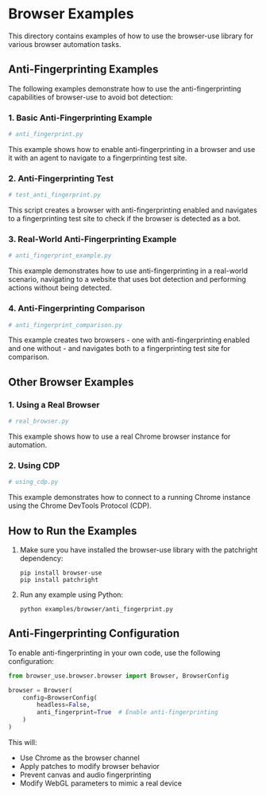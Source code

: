 # Browser Examples

This directory contains examples of how to use the browser-use library for various browser automation tasks.

## Anti-Fingerprinting Examples

The following examples demonstrate how to use the anti-fingerprinting capabilities of browser-use to avoid bot detection:

### 1. Basic Anti-Fingerprinting Example

```python
# anti_fingerprint.py
```

This example shows how to enable anti-fingerprinting in a browser and use it with an agent to navigate to a fingerprinting test site.

### 2. Anti-Fingerprinting Test

```python
# test_anti_fingerprint.py
```

This script creates a browser with anti-fingerprinting enabled and navigates to a fingerprinting test site to check if the browser is detected as a bot.

### 3. Real-World Anti-Fingerprinting Example

```python
# anti_fingerprint_example.py
```

This example demonstrates how to use anti-fingerprinting in a real-world scenario, navigating to a website that uses bot detection and performing actions without being detected.

### 4. Anti-Fingerprinting Comparison

```python
# anti_fingerprint_comparison.py
```

This example creates two browsers - one with anti-fingerprinting enabled and one without - and navigates both to a fingerprinting test site for comparison.

## Other Browser Examples

### 1. Using a Real Browser

```python
# real_browser.py
```

This example shows how to use a real Chrome browser instance for automation.

### 2. Using CDP

```python
# using_cdp.py
```

This example demonstrates how to connect to a running Chrome instance using the Chrome DevTools Protocol (CDP).

## How to Run the Examples

1. Make sure you have installed the browser-use library with the patchright dependency:
   ```
   pip install browser-use
   pip install patchright
   ```

2. Run any example using Python:
   ```
   python examples/browser/anti_fingerprint.py
   ```

## Anti-Fingerprinting Configuration

To enable anti-fingerprinting in your own code, use the following configuration:

```python
from browser_use.browser.browser import Browser, BrowserConfig

browser = Browser(
    config=BrowserConfig(
        headless=False,
        anti_fingerprint=True  # Enable anti-fingerprinting
    )
)
```

This will:
- Use Chrome as the browser channel
- Apply patches to modify browser behavior
- Prevent canvas and audio fingerprinting
- Modify WebGL parameters to mimic a real device
